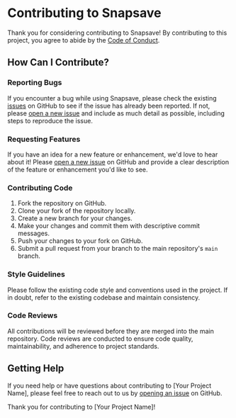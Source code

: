 # Contributing to Snapsave

Thank you for considering contributing to Snapsave! By contributing to this project, you agree to abide by the [Code of Conduct](CODE_OF_CONDUCT.md).

## How Can I Contribute?

### Reporting Bugs

If you encounter a bug while using Snapsave, please check the existing [issues](https://github.com/torrenarno/your-project/issues) on GitHub to see if the issue has already been reported. If not, please [open a new issue](https://github.com/yourusername/your-project/issues/new) and include as much detail as possible, including steps to reproduce the issue.

### Requesting Features

If you have an idea for a new feature or enhancement, we'd love to hear about it! Please [open a new issue](https://github.com/yourusername/your-project/issues/new) on GitHub and provide a clear description of the feature or enhancement you'd like to see.

### Contributing Code

1. Fork the repository on GitHub.
2. Clone your fork of the repository locally.
3. Create a new branch for your changes.
4. Make your changes and commit them with descriptive commit messages.
5. Push your changes to your fork on GitHub.
6. Submit a pull request from your branch to the main repository's `main` branch.

### Style Guidelines

Please follow the existing code style and conventions used in the project. If in doubt, refer to the existing codebase and maintain consistency.

### Code Reviews

All contributions will be reviewed before they are merged into the main repository. Code reviews are conducted to ensure code quality, maintainability, and adherence to project standards.

## Getting Help

If you need help or have questions about contributing to [Your Project Name], please feel free to reach out to us by [opening an issue](https://github.com/yourusername/your-project/issues/new) on GitHub.

Thank you for contributing to [Your Project Name]!
